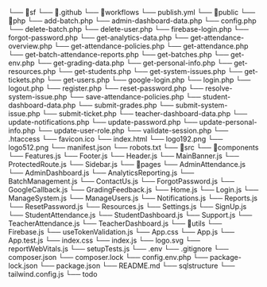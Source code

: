 └── 📁sf
    └── 📁.github
        └── 📁workflows
            └── publish.yml
    └── 📁public
        └── 📁php
            └── add-batch.php
            └── admin-dashboard-data.php
            └── config.php
            └── delete-batch.php
            └── delete-user.php
            └── firebase-login.php
            └── forgot-password.php
            └── get-analytics-data.php
            └── get-attendance-overview.php
            └── get-attendance-policies.php
            └── get-attendance.php
            └── get-batch-attendance-reports.php
            └── get-batches.php
            └── get-env.php
            └── get-grading-data.php
            └── get-personal-info.php
            └── get-resources.php
            └── get-students.php
            └── get-system-issues.php
            └── get-tickets.php
            └── get-users.php
            └── google-login.php
            └── login.php
            └── logout.php
            └── register.php
            └── reset-password.php
            └── resolve-system-issue.php
            └── save-attendance-policies.php
            └── student-dashboard-data.php
            └── submit-grades.php
            └── submit-system-issue.php
            └── submit-ticket.php
            └── teacher-dashboard-data.php
            └── update-notifications.php
            └── update-password.php
            └── update-personal-info.php
            └── update-user-role.php
            └── validate-session.php
        └── .htaccess
        └── favicon.ico
        └── index.html
        └── logo192.png
        └── logo512.png
        └── manifest.json
        └── robots.txt
    └── 📁src
        └── 📁components
            └── Features.js
            └── Footer.js
            └── Header.js
            └── MainBanner.js
            └── ProtectedRoute.js
            └── Sidebar.js
        └── 📁pages
            └── AdminAttendance.js
            └── AdminDashboard.js
            └── AnalyticsReporting.js
            └── BatchManagement.js
            └── ContactUs.js
            └── ForgotPassword.js
            └── GoogleCallback.js
            └── GradingFeedback.js
            └── Home.js
            └── Login.js
            └── ManageSystem.js
            └── ManageUsers.js
            └── Notifications.js
            └── Reports.js
            └── ResetPassword.js
            └── Resources.js
            └── Settings.js
            └── SignUp.js
            └── StudentAttendance.js
            └── StudentDashboard.js
            └── Support.js
            └── TeacherAttendance.js
            └── TeacherDashboard.js
        └── 📁utils
            └── Firebase.js
            └── useTokenValidation.js
        └── App.css
        └── App.js
        └── App.test.js
        └── index.css
        └── index.js
        └── logo.svg
        └── reportWebVitals.js
        └── setupTests.js
    └── .env
    └── .gitignore
    └── composer.json
    └── composer.lock
    └── config.env.php
    └── package-lock.json
    └── package.json
    └── README.md
    └── sqlstructure
    └── tailwind.config.js
    └── todo